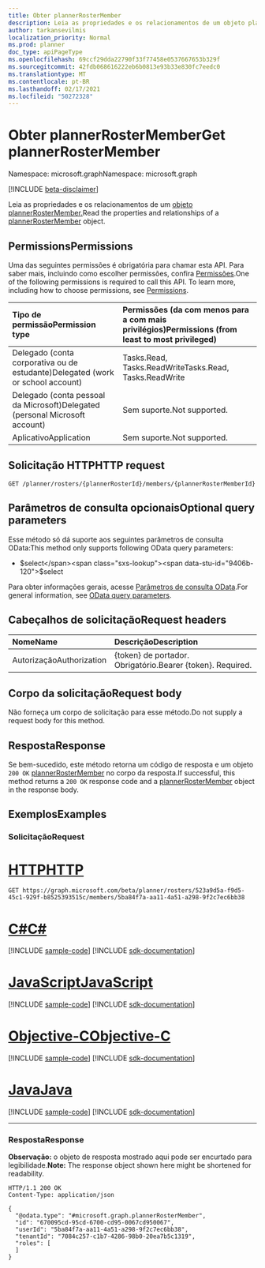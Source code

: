 ```yaml
---
title: Obter plannerRosterMember
description: Leia as propriedades e os relacionamentos de um objeto plannerRosterMember.
author: tarkansevilmis
localization_priority: Normal
ms.prod: planner
doc_type: apiPageType
ms.openlocfilehash: 69ccf29dda22790f33f77458e0537667653b329f
ms.sourcegitcommit: 42fdb068616222eb6b0813e93b33e830fc7eedc0
ms.translationtype: MT
ms.contentlocale: pt-BR
ms.lasthandoff: 02/17/2021
ms.locfileid: "50272328"
---
```

# <a name="get-plannerrostermember"></a><span data-ttu-id="9406b-103">Obter plannerRosterMember</span><span class="sxs-lookup"><span data-stu-id="9406b-103">Get plannerRosterMember</span></span>
<span data-ttu-id="9406b-104">Namespace: microsoft.graph</span><span class="sxs-lookup"><span data-stu-id="9406b-104">Namespace: microsoft.graph</span></span>

[!INCLUDE [beta-disclaimer](../../includes/beta-disclaimer.md)]

<span data-ttu-id="9406b-105">Leia as propriedades e os relacionamentos de um [objeto plannerRosterMember.](../resources/plannerrostermember.md)</span><span class="sxs-lookup"><span data-stu-id="9406b-105">Read the properties and relationships of a [plannerRosterMember](../resources/plannerrostermember.md) object.</span></span>

## <a name="permissions"></a><span data-ttu-id="9406b-106">Permissions</span><span class="sxs-lookup"><span data-stu-id="9406b-106">Permissions</span></span>
<span data-ttu-id="9406b-p101">Uma das seguintes permissões é obrigatória para chamar esta API. Para saber mais, incluindo como escolher permissões, confira [Permissões](/graph/permissions-reference).</span><span class="sxs-lookup"><span data-stu-id="9406b-p101">One of the following permissions is required to call this API. To learn more, including how to choose permissions, see [Permissions](/graph/permissions-reference).</span></span>

|<span data-ttu-id="9406b-109">Tipo de permissão</span><span class="sxs-lookup"><span data-stu-id="9406b-109">Permission type</span></span>|<span data-ttu-id="9406b-110">Permissões (da com menos para a com mais privilégios)</span><span class="sxs-lookup"><span data-stu-id="9406b-110">Permissions (from least to most privileged)</span></span>|
|:---|:---|
|<span data-ttu-id="9406b-111">Delegado (conta corporativa ou de estudante)</span><span class="sxs-lookup"><span data-stu-id="9406b-111">Delegated (work or school account)</span></span>|<span data-ttu-id="9406b-112">Tasks.Read, Tasks.ReadWrite</span><span class="sxs-lookup"><span data-stu-id="9406b-112">Tasks.Read, Tasks.ReadWrite</span></span>|
|<span data-ttu-id="9406b-113">Delegado (conta pessoal da Microsoft)</span><span class="sxs-lookup"><span data-stu-id="9406b-113">Delegated (personal Microsoft account)</span></span>|<span data-ttu-id="9406b-114">Sem suporte.</span><span class="sxs-lookup"><span data-stu-id="9406b-114">Not supported.</span></span>|
|<span data-ttu-id="9406b-115">Aplicativo</span><span class="sxs-lookup"><span data-stu-id="9406b-115">Application</span></span>|<span data-ttu-id="9406b-116">Sem suporte.</span><span class="sxs-lookup"><span data-stu-id="9406b-116">Not supported.</span></span>|

## <a name="http-request"></a><span data-ttu-id="9406b-117">Solicitação HTTP</span><span class="sxs-lookup"><span data-stu-id="9406b-117">HTTP request</span></span>

<!-- {
  "blockType": "ignored"
}
-->
``` http
GET /planner/rosters/{plannerRosterId}/members/{plannerRosterMemberId}
```

## <a name="optional-query-parameters"></a><span data-ttu-id="9406b-118">Parâmetros de consulta opcionais</span><span class="sxs-lookup"><span data-stu-id="9406b-118">Optional query parameters</span></span>
<span data-ttu-id="9406b-119">Esse método só dá suporte aos seguintes parâmetros de consulta OData:</span><span class="sxs-lookup"><span data-stu-id="9406b-119">This method only supports following OData query parameters:</span></span>

- <span data-ttu-id="9406b-120">$select</span><span class="sxs-lookup"><span data-stu-id="9406b-120">$select</span></span>

<span data-ttu-id="9406b-121">Para obter informações gerais, acesse [Parâmetros de consulta OData](/graph/query-parameters).</span><span class="sxs-lookup"><span data-stu-id="9406b-121">For general information, see [OData query parameters](/graph/query-parameters).</span></span>

## <a name="request-headers"></a><span data-ttu-id="9406b-122">Cabeçalhos de solicitação</span><span class="sxs-lookup"><span data-stu-id="9406b-122">Request headers</span></span>
|<span data-ttu-id="9406b-123">Nome</span><span class="sxs-lookup"><span data-stu-id="9406b-123">Name</span></span>|<span data-ttu-id="9406b-124">Descrição</span><span class="sxs-lookup"><span data-stu-id="9406b-124">Description</span></span>|
|:---|:---|
|<span data-ttu-id="9406b-125">Autorização</span><span class="sxs-lookup"><span data-stu-id="9406b-125">Authorization</span></span>|<span data-ttu-id="9406b-p102">{token} de portador. Obrigatório.</span><span class="sxs-lookup"><span data-stu-id="9406b-p102">Bearer {token}. Required.</span></span>|

## <a name="request-body"></a><span data-ttu-id="9406b-128">Corpo da solicitação</span><span class="sxs-lookup"><span data-stu-id="9406b-128">Request body</span></span>
<span data-ttu-id="9406b-129">Não forneça um corpo de solicitação para esse método.</span><span class="sxs-lookup"><span data-stu-id="9406b-129">Do not supply a request body for this method.</span></span>

## <a name="response"></a><span data-ttu-id="9406b-130">Resposta</span><span class="sxs-lookup"><span data-stu-id="9406b-130">Response</span></span>

<span data-ttu-id="9406b-131">Se bem-sucedido, este método retorna um código de resposta e um objeto `200 OK` [plannerRosterMember](../resources/plannerrostermember.md) no corpo da resposta.</span><span class="sxs-lookup"><span data-stu-id="9406b-131">If successful, this method returns a `200 OK` response code and a [plannerRosterMember](../resources/plannerrostermember.md) object in the response body.</span></span>

## <a name="examples"></a><span data-ttu-id="9406b-132">Exemplos</span><span class="sxs-lookup"><span data-stu-id="9406b-132">Examples</span></span>

### <a name="request"></a><span data-ttu-id="9406b-133">Solicitação</span><span class="sxs-lookup"><span data-stu-id="9406b-133">Request</span></span>

# <a name="http"></a>[<span data-ttu-id="9406b-134">HTTP</span><span class="sxs-lookup"><span data-stu-id="9406b-134">HTTP</span></span>](#tab/http)
<!-- {
  "blockType": "request",
  "name": "get_plannerrostermember"
}
-->
``` http
GET https://graph.microsoft.com/beta/planner/rosters/523a9d5a-f9d5-45c1-929f-b8525393515c/members/5ba84f7a-aa11-4a51-a298-9f2c7ec6bb38
```
# <a name="c"></a>[<span data-ttu-id="9406b-135">C#</span><span class="sxs-lookup"><span data-stu-id="9406b-135">C#</span></span>](#tab/csharp)
[!INCLUDE [sample-code](../includes/snippets/csharp/get-plannerrostermember-csharp-snippets.md)]
[!INCLUDE [sdk-documentation](../includes/snippets/snippets-sdk-documentation-link.md)]

# <a name="javascript"></a>[<span data-ttu-id="9406b-136">JavaScript</span><span class="sxs-lookup"><span data-stu-id="9406b-136">JavaScript</span></span>](#tab/javascript)
[!INCLUDE [sample-code](../includes/snippets/javascript/get-plannerrostermember-javascript-snippets.md)]
[!INCLUDE [sdk-documentation](../includes/snippets/snippets-sdk-documentation-link.md)]

# <a name="objective-c"></a>[<span data-ttu-id="9406b-137">Objective-C</span><span class="sxs-lookup"><span data-stu-id="9406b-137">Objective-C</span></span>](#tab/objc)
[!INCLUDE [sample-code](../includes/snippets/objc/get-plannerrostermember-objc-snippets.md)]
[!INCLUDE [sdk-documentation](../includes/snippets/snippets-sdk-documentation-link.md)]

# <a name="java"></a>[<span data-ttu-id="9406b-138">Java</span><span class="sxs-lookup"><span data-stu-id="9406b-138">Java</span></span>](#tab/java)
[!INCLUDE [sample-code](../includes/snippets/java/get-plannerrostermember-java-snippets.md)]
[!INCLUDE [sdk-documentation](../includes/snippets/snippets-sdk-documentation-link.md)]

---



### <a name="response"></a><span data-ttu-id="9406b-139">Resposta</span><span class="sxs-lookup"><span data-stu-id="9406b-139">Response</span></span>
<span data-ttu-id="9406b-140">**Observação:** o objeto de resposta mostrado aqui pode ser encurtado para legibilidade.</span><span class="sxs-lookup"><span data-stu-id="9406b-140">**Note:** The response object shown here might be shortened for readability.</span></span>
<!-- {
  "blockType": "response",
  "truncated": true,
  "@odata.type": "microsoft.graph.plannerRosterMember"
}
-->
``` http
HTTP/1.1 200 OK
Content-Type: application/json

{
  "@odata.type": "#microsoft.graph.plannerRosterMember",
  "id": "670095cd-95cd-6700-cd95-0067cd950067",
  "userId": "5ba84f7a-aa11-4a51-a298-9f2c7ec6bb38",
  "tenantId": "7084c257-c1b7-4286-98b0-20ea7b5c1319",
  "roles": [
  ]
}
```

